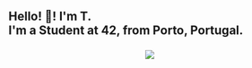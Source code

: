<h2 align="left">Hello! 👋! I'm T.<br>I'm a Student at 42, from Porto, Portugal.</h2>

###

###

<div align="center">
  <img src="https://profile-counter.glitch.me/CreaTico6/count.svg?"  />
</div>

###

